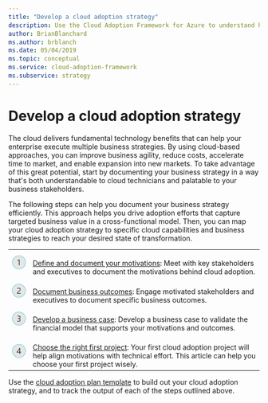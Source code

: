 ```yaml
---
title: "Develop a cloud adoption strategy"
description: Use the Cloud Adoption Framework for Azure to understand how the cloud can help advance your business strategy.
author: BrianBlanchard
ms.author: brblanch
ms.date: 05/04/2019
ms.topic: conceptual
ms.service: cloud-adoption-framework
ms.subservice: strategy
---
```


<!-- markdownlint-disable MD026 -->

# Develop a cloud adoption strategy

The cloud delivers fundamental technology benefits that can help your enterprise execute multiple business strategies. By using cloud-based approaches, you can improve business agility, reduce costs, accelerate time to market, and enable expansion into new markets. To take advantage of this great potential, start by documenting your business strategy in a way that's both understandable to cloud technicians and palatable to your business stakeholders.

The following steps can help you document your business strategy efficiently. This approach helps you drive adoption efforts that capture targeted business value in a cross-functional model. Then, you can map your cloud adoption strategy to specific cloud capabilities and business strategies to reach your desired state of transformation.

<!-- markdownlint-disable MD033 -->
<!-- docsTest:ignore images _images -->

| | |
|---|---|
| ![1](../_images/icons/1.png)     | <br>[Define and document your motivations](./motivations.md): Meet with key stakeholders and executives to document the motivations behind cloud adoption.                                |
| ![2](../_images/icons/2.png)     | <br>[Document business outcomes](./business-outcomes/index.md): Engage motivated stakeholders and executives to document specific business outcomes.                                |
| ![3](../_images/icons/3.png)     | <br>[Develop a business case](./cloud-migration-business-case.md): Develop a business case to validate the financial model that supports your motivations and outcomes.                                |
| ![4](../_images/icons/4.png)      | <br>[Choose the right first project](./first-adoption-project.md): Your first cloud adoption project will help align motivations with technical effort. This article can help you choose your first project wisely.                        |

Use the [cloud adoption plan template](https://archcenter.blob.core.windows.net/cdn/fusion/readiness/Microsoft-Cloud-Adoption-Framework-Strategy-and-Plan-Template.docx) to build out your cloud adoption strategy, and to track the output of each of the steps outlined above.
